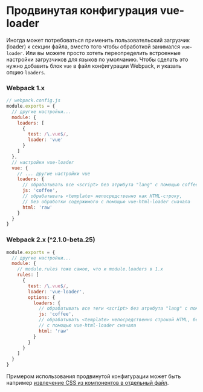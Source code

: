 # Продвинутая конфигурация vue-loader

Иногда может потребоваться применить пользовательский загрузчик (loader) к секции файла, вместо того чтобы обработкой занимался `vue-loader`. Или вы можете просто хотеть переопределить встроенные настройки загрузчиков для языков по умолчанию. Чтобы сделать это нужно добавить блок `vue` в файл конфигурации Webpack, и указать опцию `loaders`.

### Webpack 1.x

``` js
// webpack.config.js
module.exports = {
  // другие настройки...
  module: {
    loaders: [
      {
        test: /\.vue$/,
        loader: 'vue'
      }
    ]
  },
  // настройки vue-loader
  vue: {
    // ... другие настройки vue
    loaders: {
      // обрабатывать все <script> без атрибута "lang" с помощью coffee-loader
      js: 'coffee',
      // обрабатывать <template> непосредственно как HTML-строку,
      // без обработки содержимого с помощью vue-html-loader сначала
      html: 'raw'
    }
  }
}
```

### Webpack 2.x (^2.1.0-beta.25)

``` js
module.exports = {
  // другие настройки...
  module: {
    // module.rules тоже самое, что и module.loaders в 1.x
    rules: [
      {
        test: /\.vue$/,
        loader: 'vue-loader',
        options: {
          loaders: {
            // обрабатывать все теги <script> без атрибута "lang" с помощью coffee-loader
            js: 'coffee',
            // обрабатывать <template> непосредственно строкой HTML, без обработки его
            // с помощью vue-html-loader сначала
            html: 'raw'
          }
        }
      }
    ]
  }
}
```

Примером использования продвинутой конфигурации может быть например [извлечение CSS из компонентов в отдельный файл](./extract-css.md).
